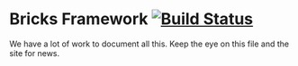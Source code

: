Bricks Framework [![Build Status](https://travis-ci.org/BricksFramework/Bricks.png)](https://travis-ci.org/BricksFramework/Bricks)
==========
We have a lot of work to document all this. Keep the eye on this file and the site for news.